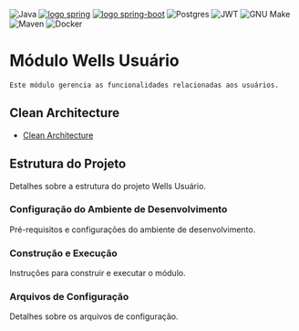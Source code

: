 ![Java](https://img.shields.io/badge/java-%23ED8B00.svg?style=for-the-badge&logo=openjdk&logoColor=white)
[![logo spring](https://img.shields.io/badge/Spring-6DB33F?style=for-the-badge&logo=spring&logoColor=white)](https://spring.io/)
[![logo spring-boot](https://img.shields.io/badge/Spring_Boot-F2F4F9?style=for-the-badge&logo=spring-boot)](https://spring.io/projects/spring-boot)
![Postgres](https://img.shields.io/badge/postgres-%23316192.svg?style=for-the-badge&logo=postgresql&logoColor=white)
![JWT](https://img.shields.io/badge/JWT-black?style=for-the-badge&logo=JSON%20web%20tokens)
![GNU Make](https://img.shields.io/badge/GNU%20Make-000000?style=for-the-badge&logo=GNU%20Make&logoColor=white)
![Maven](https://img.shields.io/badge/maven-%23C71A36.svg?style=for-the-badge&logo=apache-maven&logoColor=white)
![Docker](https://img.shields.io/badge/docker-%230db7ed.svg?style=for-the-badge&logo=docker&logoColor=white)


# Módulo Wells Usuário
    Este módulo gerencia as funcionalidades relacionadas aos usuários.

## Clean Architecture

- [Clean Architecture](docs/CLEAN_ARCHITECTURE.md#wells-usuario)

## Estrutura do Projeto

Detalhes sobre a estrutura do projeto Wells Usuário.

### Configuração do Ambiente de Desenvolvimento

Pré-requisitos e configurações do ambiente de desenvolvimento.

### Construção e Execução

Instruções para construir e executar o módulo.

### Arquivos de Configuração

Detalhes sobre os arquivos de configuração.

